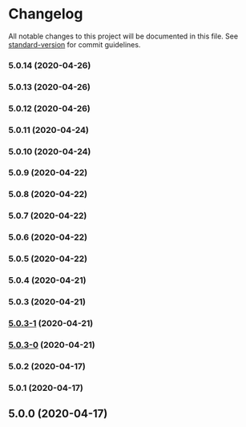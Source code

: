 # Changelog

All notable changes to this project will be documented in this file. See [standard-version](https://github.com/conventional-changelog/standard-version) for commit guidelines.

### 5.0.14 (2020-04-26)

### 5.0.13 (2020-04-26)

### 5.0.12 (2020-04-26)

### 5.0.11 (2020-04-24)

### 5.0.10 (2020-04-24)

### 5.0.9 (2020-04-22)

### 5.0.8 (2020-04-22)

### 5.0.7 (2020-04-22)

### 5.0.6 (2020-04-22)

### 5.0.5 (2020-04-22)

### 5.0.4 (2020-04-21)

### 5.0.3 (2020-04-21)

### [5.0.3-1](https://github.com/americanexpress/one-app/compare/v5.0.2-prerelease...v5.0.3-1) (2020-04-21)

### [5.0.3-0](https://github.com/americanexpress/one-app/compare/v5.0.2-prerelease...v5.0.3-0) (2020-04-21)

### 5.0.2 (2020-04-17)

### 5.0.1 (2020-04-17)

## 5.0.0 (2020-04-17)
